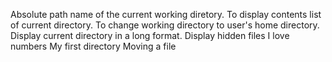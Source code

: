 Absolute path name of the current working diretory.
To display contents list of current directory.
To change working directory to user's home directory.
Display current directory in a long format.
Display hidden files
I love numbers
My first directory
Moving a file
